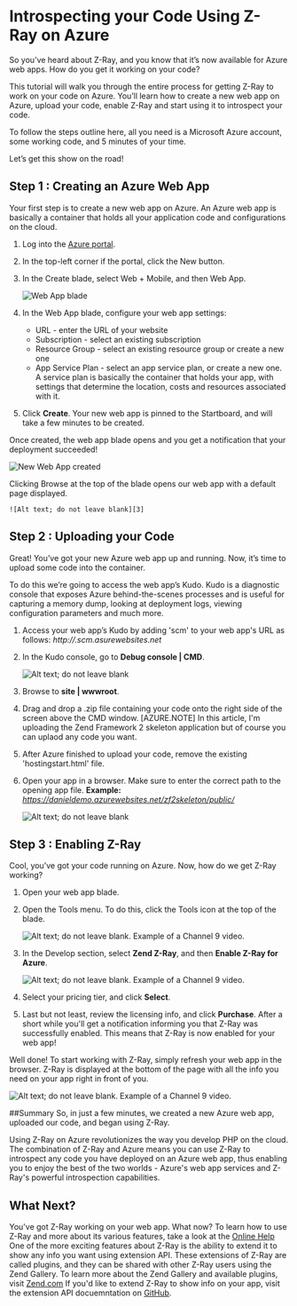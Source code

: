 <properties
   pageTitle="Introspecting your Code Using Z-Ray on Azure"
   description="Describes how to use Zend's Z-Ray on Azure to debug and profile PHP applications deployed on Azure web app service."
   services="Z-Ray on Azure"
   documentationCenter="dev-center-name"
   authors="DanielBerman"
   manager="manager-alias"
   editor=""/>

<tags
   ms.service="Z-Ray on Azure"
   ms.devlang="PHP"
   ms.topic="article"
   ms.tgt_pltfrm="may be required"
   ms.workload="required"
   ms.date="mm/dd/yyyy"
   ms.author="daniel.be@zend.com;@proudboffin"/>

# Introspecting your Code Using Z-Ray on Azure

So you’ve heard about Z-Ray, and you know that it’s now available for Azure web apps. How do you get it working on your code?

This tutorial will walk you through the entire process for getting Z-Ray to work on your code on Azure. You’ll learn how to create a new web app on Azure, upload your code, enable Z-Ray and start using it to introspect your code.

To follow the steps outline here, all you need is a Microsoft Azure account, some working code, and 5 minutes of your time.

Let’s get this show on the road!

## Step 1 : Creating an Azure Web App

Your first step is to create a new web app on Azure. An Azure web app is basically a container that holds all your application code and configurations on the cloud.

1. Log into the [Azure portal](https://portal.azure.com).
2. In the top-left corner if the portal, click the New button.
3. In the Create blade, select Web + Mobile, and then Web App.

  	![Web App blade][1]

4. In the Web App blade, configure your web app settings:
   - URL - enter the URL of your website
   - Subscription - select an existing subscription
   - Resource Group - select an existing resource group or create a new one
   - App Service Plan - select an app service plan, or create a new one. A service plan is basically the container that holds your app, with settings that determine the location, costs and resources associated with it.
   
5. Click **Create**.
Your new web app is pinned to the Startboard, and will take a few minutes to be created.

Once created, the web app blade opens and you get a notification that your deployment succeeded!

   ![New Web App created][2]

Clicking Browse at the top of the blade opens our web app with a default page displayed.

  	![Alt text; do not leave blank][3]

## Step 2 : Uploading your Code

Great! You’ve got your new Azure web app up and running. Now, it’s time to upload some code into the container.

To do this we’re going to access the web app’s Kudo. Kudo is a diagnostic console that exposes Azure behind-the-scenes processes and is useful for capturing a memory dump, looking at deployment logs, viewing configuration parameters and much more.

1. Access your web app’s Kudo by adding 'scm' to your web app's URL as follows:
*http://<webappname>.scm.asurewebsites.net*
2. In the Kudo console, go to **Debug console | CMD**.

   ![Alt text; do not leave blank][4]

3. Browse to **site | wwwroot**.
4. Drag and drop a .zip file containing your code onto the right side of the screen above the CMD window.
[AZURE.NOTE] In this article, I'm uploading the Zend Framework 2 skeleton application but of course you can uplaod any code you want.

5. After Azure finished to upload your code, remove the existing 'hostingstart.html' file.

6. Open your app in a browser. Make sure to enter the correct path to the opening app file.
**Example:** *https://danieldemo.azurewebsites.net/zf2skeleton/public/*

   ![Alt text; do not leave blank][5]
   
## Step 3 : Enabling Z-Ray
Cool, you’ve got your code running on Azure. Now, how do we get Z-Ray working?

1. Open your web app blade.
2. Open the Tools menu. To do this, click the Tools icon at the top of the blade.

   ![Alt text; do not leave blank. Example of a Channel 9 video.][6]

3. In the Develop section, select **Zend Z-Ray**, and then **Enable Z-Ray for Azure**.

  	![Alt text; do not leave blank. Example of a Channel 9 video.][7]

4. Select your pricing tier, and click **Select**.
5. Last but not least, review the licensing info, and click **Purchase**.
After a short while you'll get a notification informing you that Z-Ray was successfully enabled. This means that Z-Ray is now enabled for your web app!

Well done! To start working with Z-Ray, simply refresh your web app in the browser. Z-Ray is displayed at the bottom of the page with all the info you need on your app right in front of you.

   ![Alt text; do not leave blank. Example of a Channel 9 video.][8]

##Summary
So, in just a few minutes, we created a new Azure web app, uploaded our code, and began using Z-Ray.

Using Z-Ray on Azure revolutionizes the way you develop PHP on the cloud. The combination of Z-Ray and Azure means you can use Z-Ray to introspect any code you have deployed on an Azure web app, thus enabling you to enjoy the best of the two worlds - Azure's web app services and Z-Ray's powerful introspection capabilities.

<!--Every topic should have next steps and links to the next logical set of content to keep the customer engaged-->
## What Next?

You've got Z-Ray working on your web app. What now? To learn how to use Z-Ray and more about its various features, take a look at the [Online Help](http://files.zend.com/help/Z-Ray-Azure/Content/home.htm)
One of the more exciting features about Z-Ray is the ability to extend it to show any info you want using extension API. These extensions of Z-Ray are called plugins, and they can be shared with other Z-Ray users using the Zend Gallery. To learn more about the Zend Gallery and available plugins, visit [Zend.com](http://www.zend.com/en/products/server/plugins)
If you'd like to extend Z-Ray to show info on your app, visit the extension API docuemntation on [GitHub](https://github.com/zend-server-plugins/Documentation).

<!--Image references-->
[1]: http://devzone.zend.com/wp-content/uploads/2015/06/web_app_blade.jpg
[2]: http://devzone.zend.com/wp-content/uploads/2015/08/webappcreated.jpg
[3]: http://devzone.zend.com/wp-content/uploads/2015/06/new_web_app3.jpg
[4]: http://devzone.zend.com/wp-content/uploads/2015/06/kudo1.jpg
[5]: http://devzone.zend.com/wp-content/uploads/2015/06/kudo2.jpg
[6]: http://devzone.zend.com/wp-content/uploads/2015/06/code_uploaded2.jpg
[7]: http://devzone.zend.com/wp-content/uploads/2015/08/tools_icon1.jpg
[8]: http://devzone.zend.com/wp-content/uploads/2015/08/pricing_tiers.jpg
